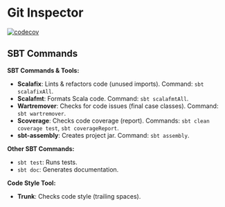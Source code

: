 # Git Inspector

[![codecov](https://codecov.io/gh/atomwalk12/pps-22-git-insp/branch/main/graph/badge.svg)](https://codecov.io/gh/atomwalk12/pps-22-git-insp)

## SBT Commands

**SBT Commands & Tools:**

- **Scalafix**: Lints & refactors code (unused imports). Command: `sbt scalafixAll`.
- **Scalafmt**: Formats Scala code. Command: `sbt scalafmtAll`.
- **Wartremover**: Checks for code issues (final case classes). Command: `sbt wartremover`.
- **Scoverage**: Checks code coverage (report). Commands: `sbt clean coverage test`, `sbt coverageReport`.
- **sbt-assembly**: Creates project jar. Command: `sbt assembly`.

**Other SBT Commands:**

- `sbt test`: Runs tests.
- `sbt doc`: Generates documentation.

**Code Style Tool:**

- **Trunk**: Checks code style (trailing spaces).
